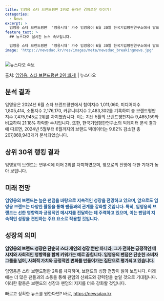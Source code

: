 ```yaml
---
title: 임영웅 스타 브랜드평판 2위로 올라선 경이로운 이야기!
categories:
  - News
excerpt: >
  임영웅 스타 브랜드평판  '영웅시대' 가수 임영웅이 6월 30일 한국기업평판연구소에서 발표한 스타 브랜드평판…
feature_text: >
  ## 뉴스다오 실시간 뉴스 속보입니다.

  임영웅 스타 브랜드평판  '영웅시대' 가수 임영웅이 6월 30일 한국기업평판연구소에서 발표한 스타 브랜드평판…
image: 'https://newsdao.kr/res/images/meta/newsdao_breakingnews.jpg'
---
```


![뉴스다오 속보](https://newsdao.kr/res/images/meta/newsdao_breakingnews.jpg)

<p>출처: <a href="https://newsdao.kr/4619" rel="dofollow">임영웅, 스타 브랜드평판 2위 쾌거!</a> | 뉴스다오</p>

<h2 data-ke-size="size26">분석 결과</h2>
임영웅은 2024년 6월 스타 브랜드평판에서 참여지수 1,011,060, 미디어지수 1,805,414, 소통지수 2,176,170, 커뮤니티지수 2,483,302를 기록하여 총 브랜드평판지수 7,475,945로 2위를 차지했습니다. 이는 지난 5월의 브랜드평판지수 9,485,159와 비교하여 21.18% 하락한 수치입니다. 또한, 한국기업평판연구소의 빅데이터 분석 결과에 따르면, 2024년 5월부터 6월까지의 브랜드 빅데이터는 9.82% 감소한 총 207,869,943개가 분석되었습니다.

<h2 data-ke-size="size26">상위 30위 랭킹 결과</h2>
임영웅의 브랜드는 변우석에 이어 2위를 차지하였으며, 앞으로의 전망에 대한 기대가 높아 보입니다.

<h2 data-ke-size="size26">미래 전망</h2>
<b><span style="color: #1a5490;">임영웅의 브랜드는 높은 팬덤을 바탕으로 지속적인 성장을 전망하고 있으며, 앞으로도 임영웅 브랜드는 다양한 활동을 통해 팬들과의 관계를 강화할 것입니다. 특히, 임영웅의 브랜드는 선한 영향력과 긍정적인 메시지를 전달하는 데 주력하고 있으며, 이는 팬덤의 지속적인 성장을 견인하는 주요 요소로 작용할 것입니다.</span></b>

<h2 data-ke-size="size26">성장의 의미</h2>
<b><span style="background-color: #21538527;">임영웅의 브랜드 성장은 단순히 스타 개인의 성장 뿐만 아니라, 그가 전하는 긍정적인 메시지와 사회적인 영향력을 함께 키워가는 예로 꼽힙니다. 임영웅의 팬덤은 단순한 소비자 그룹을 넘어, 사회적 가치와 긍정적인 변화를 만들어가는 집단으로 평가되고 있습니다.</span></b>

임영웅은 스타 브랜드평판 2위를 차지하며, 브랜드의 성장 전망이 밝아 보입니다. 미래에는 더 많은 팬들과의 소통을 통해 팬덤의 신뢰도와 강력함을 높일 것으로 기대됩니다. 이러한 활동은 브랜드의 성장과 팬덤의 지지를 더욱 강화할 것입니다. 

빠르고 정확한 뉴스를 원한다면? 바로, <a href="https://newsdao.kr" rel="dofollow">https://newsdao.kr</a>


    
